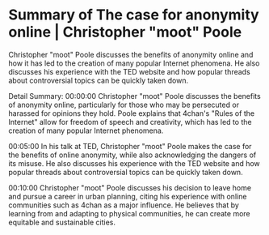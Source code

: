 # Summary of The case for anonymity online | Christopher "moot" Poole

Christopher "moot" Poole discusses the benefits of anonymity online and how it has led to the creation of many popular Internet phenomena. He also discusses his experience with the TED website and how popular threads about controversial topics can be quickly taken down.

Detail Summary: 
00:00:00
Christopher "moot" Poole discusses the benefits of anonymity online, particularly for those who may be persecuted or harassed for opinions they hold. Poole explains that 4chan's "Rules of the Internet" allow for freedom of speech and creativity, which has led to the creation of many popular Internet phenomena.

00:05:00
In his talk at TED, Christopher "moot" Poole makes the case for the benefits of online anonymity, while also acknowledging the dangers of its misuse. He also discusses his experience with the TED website and how popular threads about controversial topics can be quickly taken down.

00:10:00
Christopher "moot" Poole discusses his decision to leave home and pursue a career in urban planning, citing his experience with online communities such as 4chan as a major influence. He believes that by learning from and adapting to physical communities, he can create more equitable and sustainable cities.

